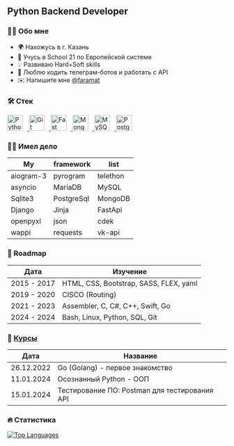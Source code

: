 Python Backend Developer
------------------------
### 👩‍💻 Обо мне
* 🌍 Нахожусь в г. Казань
* 🧠 Учусь в School 21 по Европейской системе
* 💡 Развиваю Hard+Soft skills
* 🤖 Люблю кодить телеграм-ботов и работать с API
* ✉️ Напишите мне [@faramat](https://t.me/faramat)
### 🛠 Стек


<p align="left">
  <a href="https://www.python.org/" target="_blank" rel="noreferrer">
    <img src="https://raw.githubusercontent.com/danielcranney/readme-generator/main/public/icons/skills/python-colored.svg" width="36" height="36" alt="Python" style="margin-right: 10px;" />
  </a>
  <a href="https://git-scm.com/" target="_blank" rel="noreferrer">
    <img src="https://raw.githubusercontent.com/danielcranney/readme-generator/main/public/icons/skills/git-colored.svg" width="36" height="36" alt="Git" style="margin-right: 10px;" />
  </a>
  <a href="https://fastapi.tiangolo.com/" target="_blank" rel="noreferrer">
    <img src="https://raw.githubusercontent.com/danielcranney/readme-generator/main/public/icons/skills/fastapi-colored.svg" width="36" height="36" alt="Fast API" style="margin-right: 10px;" />
  </a>
  <a href="https://www.mongodb.com/" target="_blank" rel="noreferrer">
    <img src="https://raw.githubusercontent.com/danielcranney/readme-generator/main/public/icons/skills/mongodb-colored.svg" width="36" height="36" alt="MongoDB" style="margin-right: 10px;" />
  </a>
  <a href="https://www.mysql.com/" target="_blank" rel="noreferrer">
    <img src="https://raw.githubusercontent.com/danielcranney/readme-generator/main/public/icons/skills/mysql-colored.svg" width="36" height="36" alt="MySQL" style="margin-right: 10px;" />
  </a>
  <a href="https://www.postgresql.org/" target="_blank" rel="noreferrer">
    <img src="https://raw.githubusercontent.com/danielcranney/readme-generator/main/public/icons/skills/postgresql-colored.svg" width="36" height="36" alt="PostgreSQL" style="margin-right: 10px;" />
  </a>
</p>

### 👨‍💻 Имел дело
| My | framework | list |
|------------|-------------------------------------|----|
|aiogram-3 | pyrogram | telethon|
|asyncio | MariaDB | MySQL|
|Sqlite3 | PostgreSql | MongoDB|
|Django | Jinja | FastApi|
|openpyxl | json | cdek|
|wappi | requests | vk-api|

### 🚀 Roadmap
| Дата | Изучение |
|------------|---------------------------------------|
|2015 - 2017 | HTML, CSS, Bootstrap, SASS, FLEX, yaml|
|2019 - 2020 | CISCO (Routing)                       |
|2021 - 2023 | Assembler, C, C#, C++, Swift, Go      |
|2024 - 2024 | Bash, Linux, Python, SQL, Git         |

### 📕 <a href="https://stepik.org/users/14317382/profile">Курсы</a>

| Дата | Название |
|------------|----------------------------------------------|
|26.12.2022  | Go (Golang) - первое знакомство              |
|11.01.2024  | Осознанный Python - ООП                      |
|15.01.2024  | Тестирование ПО: Postman для тестирования API|

### 🔥 Статистика


<a href="https://github.com/faramat" align="left"><img src="https://github-readme-stats.vercel.app/api/top-langs/?username=faramat&langs_count=10&title_color=0891b2&text_color=ffffff&icon_color=0891b2&bg_color=1c1917&hide_border=true&locale=en&custom_title=Top%20%Languages" alt="Top Languages" /></a>
